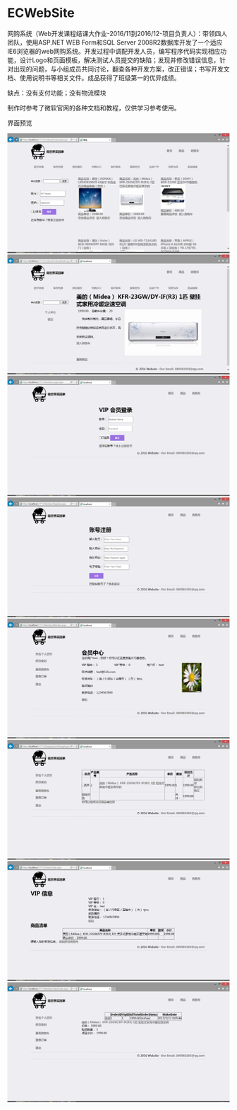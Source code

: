 # ECWebSite

网购系统（Web开发课程结课大作业-2016/11到2016/12-项目负责人）：带领四人团队，使用ASP.NET WEB Form和SQL Server 2008R2数据库开发了一个适应IE6浏览器的web网购系统。开发过程中调配开发人员，编写程序代码实现相应功能，设计Logo和页面模板，解决测试人员提交的缺陷；发现并修改错误信息，针对出现的问题，与小组成员共同讨论，翻查各种开发方案，改正错误；书写开发文档、使用说明书等相关文件。成品获得了班级第一的优异成绩。

缺点：没有支付功能；没有物流模块

制作时参考了微软官网的各种文档和教程，仅供学习参考使用。

界面预览



![](https://github.com/tjnu1430130310/ECWebSite/blob/master/images/ECWebSitePhoto/%E6%8D%95%E8%8E%B7Products.PNG)
![](https://github.com/tjnu1430130310/ECWebSite/blob/master/images/ECWebSitePhoto/%E6%8D%95%E8%8E%B7Details.PNG)
![](https://github.com/tjnu1430130310/ECWebSite/blob/master/images/ECWebSitePhoto/%E6%8D%95%E8%8E%B7Login.PNG)
![](https://github.com/tjnu1430130310/ECWebSite/blob/master/images/ECWebSitePhoto/%E6%8D%95%E8%8E%B7Register.PNG)
![](https://github.com/tjnu1430130310/ECWebSite/blob/master/images/ECWebSitePhoto/%E6%8D%95%E8%8E%B7User.PNG)
![](https://github.com/tjnu1430130310/ECWebSite/blob/master/images/ECWebSitePhoto/%E6%8D%95%E8%8E%B7Cart.PNG)
![](https://github.com/tjnu1430130310/ECWebSite/blob/master/images/ECWebSitePhoto/%E6%8D%95%E8%8E%B7AddOrder.PNG)
![](https://github.com/tjnu1430130310/ECWebSite/blob/master/images/ECWebSitePhoto/%E6%8D%95%E8%8E%B7Order.PNG)
